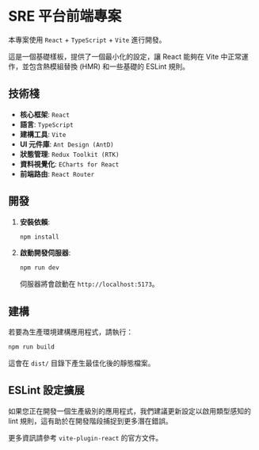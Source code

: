 # SRE 平台前端專案

本專案使用 `React` + `TypeScript` + `Vite` 進行開發。

這是一個基礎樣板，提供了一個最小化的設定，讓 React 能夠在 Vite 中正常運作，並包含熱模組替換 (HMR) 和一些基礎的 ESLint 規則。

## 技術棧

- **核心框架**: `React`
- **語言**: `TypeScript`
- **建構工具**: `Vite`
- **UI 元件庫**: `Ant Design (AntD)`
- **狀態管理**: `Redux Toolkit (RTK)`
- **資料視覺化**: `ECharts for React`
- **前端路由**: `React Router`

## 開發

1.  **安裝依賴**:
    ```bash
    npm install
    ```

2.  **啟動開發伺服器**:
    ```bash
    npm run dev
    ```
    伺服器將會啟動在 `http://localhost:5173`。

## 建構

若要為生產環境建構應用程式，請執行：

```bash
npm run build
```

這會在 `dist/` 目錄下產生最佳化後的靜態檔案。

## ESLint 設定擴展

如果您正在開發一個生產級別的應用程式，我們建議更新設定以啟用類型感知的 lint 規則，這有助於在開發階段捕捉到更多潛在錯誤。

更多資訊請參考 `vite-plugin-react` 的官方文件。
